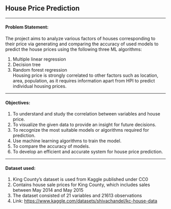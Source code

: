 ## House Price Prediction

<hr>

#### Problem Statement:
The project aims to analyze various factors of houses corresponding to their price via generating and comparing the accuracy of used models to predict the house prices using the following three ML algorithms:
1. Multiple linear regression
2. Decision tree
3. Random forest regression<br>
Housing price is strongly correlated to other factors such as location, area, population, as it requires information apart from HPI to predict individual housing prices.

<hr>

#### Objectives:
1. To understand and study the correlation between variables and house price.
2. To visualize the given data to provide an insight for future decisions.
3. To recognize the most suitable models or algorithms required for prediction.
4. Use machine learning algorithms to train the model.
5. To compare the accuracy of models.
6. To develop an efficient and accurate system for house price prediction.

<hr>

#### Dataset used:
1. King County’s dataset is used from Kaggle  published under CC0
2. Contains house sale prices for King County, which includes sales between May 2014 and May 2015
3. The dataset consisted of 21 variables and 21613 observations
4. Link: https://www.kaggle.com/datasets/shivachandel/kc-house-data